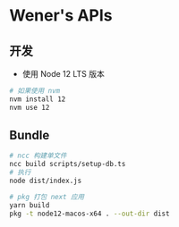 # Wener's APIs

## 开发
* 使用 Node 12 LTS 版本

```bash
# 如果使用 nvm
nvm install 12
nvm use 12
```

## Bundle

```bash
# ncc 构建单文件
ncc build scripts/setup-db.ts
# 执行
node dist/index.js

# pkg 打包 next 应用
yarn build
pkg -t node12-macos-x64 . --out-dir dist
```
